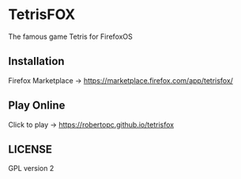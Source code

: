 TetrisFOX
=========
The famous game Tetris for FirefoxOS

Installation
---------
Firefox Marketplace -> https://marketplace.firefox.com/app/tetrisfox/

Play Online
---------
Click to play -> https://robertopc.github.io/tetrisfox

LICENSE
---------
GPL version 2
